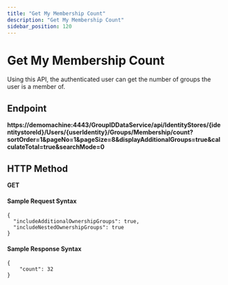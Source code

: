 ```yaml
---
title: "Get My Membership Count"
description: "Get My Membership Count"
sidebar_position: 120
---
```


# Get My Membership Count

Using this API, the authenticated user can get the number of groups the user is a member of.

## Endpoint

**https://demomachine:4443/GroupIDDataService/api/IdentityStores/{identitystoreId}/Users/{userIdentity}/Groups/Membership/count?sortOrder=1&pageNo=1&pageSize=8&displayAdditionalGroups=true&calculateTotal=true&searchMode=0**

## HTTP Method

**GET**

#### Sample Request Syntax

```
{
  "includeAdditionalOwnershipGroups": true,
  "includeNestedOwnershipGroups": true
}
```

#### Sample Response Syntax

```
{
    "count": 32
}
```
